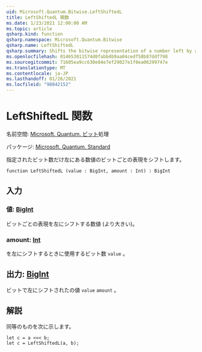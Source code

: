 ```yaml
---
uid: Microsoft.Quantum.Bitwise.LeftShiftedL
title: LeftShiftedL 関数
ms.date: 1/23/2021 12:00:00 AM
ms.topic: article
qsharp.kind: function
qsharp.namespace: Microsoft.Quantum.Bitwise
qsharp.name: LeftShiftedL
qsharp.summary: Shifts the bitwise representation of a number left by a given number of bits.
ms.openlocfilehash: 014653011574d0fabb4b9aa04cedf58b87ddf798
ms.sourcegitcommit: 71605ea9cc630e84e7ef29027e1f0ea06299747e
ms.translationtype: MT
ms.contentlocale: ja-JP
ms.lasthandoff: 01/26/2021
ms.locfileid: "98842152"
---
```

# <a name="leftshiftedl-function"></a>LeftShiftedL 関数

名前空間: [Microsoft. Quantum. ビット](xref:Microsoft.Quantum.Bitwise)処理

パッケージ: [Microsoft. Quantum. Standard](https://nuget.org/packages/Microsoft.Quantum.Standard)


指定されたビット数だけ左にある数値のビットごとの表現をシフトします。

```qsharp
function LeftShiftedL (value : BigInt, amount : Int) : BigInt
```


## <a name="input"></a>入力

### <a name="value--bigint"></a>値: [BigInt](xref:microsoft.quantum.lang-ref.bigint)

ビットごとの表現を左にシフトする数値 (より大きい)。


### <a name="amount--int"></a>amount: [Int](xref:microsoft.quantum.lang-ref.int)

を左にシフトするときに使用するビット数 `value` 。



## <a name="output--bigint"></a>出力: [BigInt](xref:microsoft.quantum.lang-ref.bigint)

ビットで左にシフトされたの値 `value` `amount` 。

## <a name="remarks"></a>解説

同等のものを次に示します。

```qsharp
let c = a <<< b;
let c = LeftShiftedL(a, b);
```